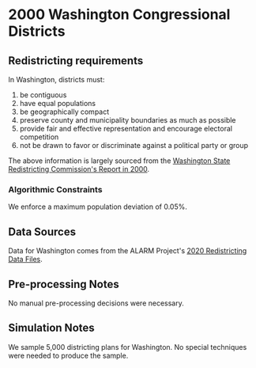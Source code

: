 # 2000 Washington Congressional Districts

## Redistricting requirements
In Washington, districts must:

1. be contiguous
1. have equal populations
1. be geographically compact
1. preserve county and municipality boundaries as much as possible
1. provide fair and effective representation and encourage electoral competition
1. not be drawn to favor or discriminate against a political party or group

The above information is largely sourced from the [Washington State Redistricting Commission's Report in 2000](https://app.leg.wa.gov/oralhistory/redistricting2/2000-beyond/2000-Excerpt_from_WA_State_Redistricting_Commission-7a-2.pdf).

### Algorithmic Constraints
We enforce a maximum population deviation of 0.05%.

## Data Sources
Data for Washington comes from the ALARM Project's [2020 Redistricting Data Files](https://alarm-redist.github.io/posts/2021-08-10-census-2020/).

## Pre-processing Notes
No manual pre-processing decisions were necessary.

## Simulation Notes
We sample 5,000 districting plans for Washington.
No special techniques were needed to produce the sample.
